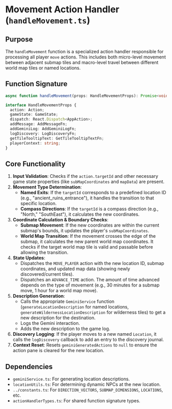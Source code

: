 
# Movement Action Handler (`handleMovement.ts`)

## Purpose

The `handleMovement` function is a specialized action handler responsible for processing all player `move` actions. This includes both micro-level movement between adjacent submap tiles and macro-level travel between different world map tiles or named locations.

## Function Signature

```typescript
async function handleMovement(props: HandleMovementProps): Promise<void>;

interface HandleMovementProps {
  action: Action;
  gameState: GameState;
  dispatch: React.Dispatch<AppAction>;
  addMessage: AddMessageFn;
  addGeminiLog: AddGeminiLogFn;
  logDiscovery: LogDiscoveryFn;
  getTileTooltipText: GetTileTooltipTextFn;
  playerContext: string;
}
```

## Core Functionality

1.  **Input Validation**: Checks if the `action.targetId` and other necessary game state properties (like `subMapCoordinates` and `mapData`) are present.
2.  **Movement Type Determination**:
    *   **Named Exits**: If the `targetId` corresponds to a predefined location ID (e.g., "ancient_ruins_entrance"), it handles the transition to that specific location.
    *   **Compass Directions**: If the `targetId` is a compass direction (e.g., "North," "SouthEast"), it calculates the new coordinates.
3.  **Coordinate Calculation & Boundary Checks**:
    *   **Submap Movement**: If the new coordinates are within the current submap's bounds, it updates the player's `subMapCoordinates`.
    *   **World Map Transition**: If the movement crosses the edge of the submap, it calculates the new parent world map coordinates. It checks if the target world map tile is valid and passable before allowing the transition.
4.  **State Updates**:
    *   Dispatches the `MOVE_PLAYER` action with the new location ID, submap coordinates, and updated map data (showing newly discovered/current tiles).
    *   Dispatches an `ADVANCE_TIME` action. The amount of time advanced depends on the type of movement (e.g., 30 minutes for a submap move, 1 hour for a world map move).
5.  **Description Generation**:
    *   Calls the appropriate `GeminiService` function (`generateLocationDescription` for named locations, `generateWildernessLocationDescription` for wilderness tiles) to get a new description for the destination.
    *   Logs the Gemini interaction.
    *   Adds the new description to the game log.
6.  **Discovery Logging**: If the player moves to a new named `Location`, it calls the `logDiscovery` callback to add an entry to the discovery journal.
7.  **Context Reset**: Resets `geminiGeneratedActions` to `null` to ensure the action pane is cleared for the new location.

## Dependencies
*   `geminiService.ts`: For generating location descriptions.
*   `locationUtils.ts`: For determining dynamic NPCs at the new location.
*   `../constants.ts`: For `DIRECTION_VECTORS`, `SUBMAP_DIMENSIONS`, `LOCATIONS`, etc.
*   `actionHandlerTypes.ts`: For shared function signature types.
